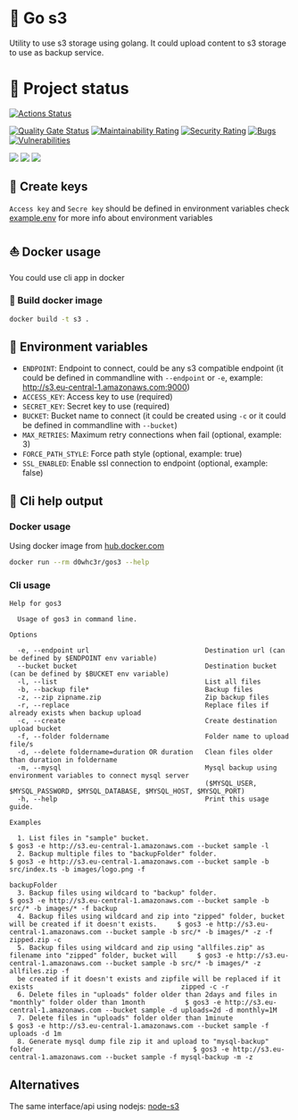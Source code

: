 
# :floppy_disk: Go s3

Utility to use s3 storage using golang. It could upload content to s3 storage to use as backup service.

# :eyes: Project status

[![Actions Status](https://github.com/d0whc3r/go-s3/workflows/go/badge.svg)](https://github.com/d0whc3r/go-s3/actions)

[![Quality Gate Status](https://sonarcloud.io/api/project_badges/measure?project=d0whc3r_go-s3&metric=alert_status)](https://sonarcloud.io/dashboard?id=d0whc3r_go-s3)
[![Maintainability Rating](https://sonarcloud.io/api/project_badges/measure?project=d0whc3r_go-s3&metric=sqale_rating)](https://sonarcloud.io/dashboard?id=d0whc3r_go-s3)
[![Security Rating](https://sonarcloud.io/api/project_badges/measure?project=d0whc3r_go-s3&metric=security_rating)](https://sonarcloud.io/dashboard?id=d0whc3r_go-s3)
[![Bugs](https://sonarcloud.io/api/project_badges/measure?project=d0whc3r_go-s3&metric=bugs)](https://sonarcloud.io/dashboard?id=d0whc3r_go-s3)
[![Vulnerabilities](https://sonarcloud.io/api/project_badges/measure?project=d0whc3r_go-s3&metric=vulnerabilities)](https://sonarcloud.io/dashboard?id=d0whc3r_go-s3)

[![](https://img.shields.io/docker/cloud/build/d0whc3r/gos3.svg)](https://hub.docker.com/r/d0whc3r/gos3)
[![](https://images.microbadger.com/badges/version/d0whc3r/gos3.svg)](https://hub.docker.com/r/d0whc3r/gos3)
[![](https://images.microbadger.com/badges/image/d0whc3r/gos3.svg)](https://hub.docker.com/r/d0whc3r/gos3)

## :key: Create keys

`Access key` and `Secre key` should be defined in environment variables check [example.env](./example.env) for more info about environment variables

## :boat: Docker usage

You could use cli app in docker

### :rowboat: Build docker image

```bash
docker build -t s3 .
```

## :beginner: Environment variables

- `ENDPOINT`: Endpoint to connect, could be any s3 compatible endpoint (it could be defined in commandline with `--endpoint` or `-e`, example: http://s3.eu-central-1.amazonaws.com:9000)
- `ACCESS_KEY`: Access key to use (required)
- `SECRET_KEY`: Secret key to use (required)
- `BUCKET`: Bucket name to connect (it could be created using `-c` or it could be defined in commandline with `--bucket`)
- `MAX_RETRIES`: Maximum retry connections when fail (optional, example: 3)
- `FORCE_PATH_STYLE`: Force path style (optional, example: true)
- `SSL_ENABLED`: Enable ssl connection to endpoint (optional, example: false)

## :checkered_flag: Cli help output

### Docker usage

Using docker image from [hub.docker.com](https://hub.docker.com/r/d0whc3r/gos3)

```bash
docker run --rm d0whc3r/gos3 --help
```

### Cli usage

```
Help for gos3

  Usage of gos3 in command line. 

Options

  -e, --endpoint url                             Destination url (can be defined by $ENDPOINT env variable)                    
  --bucket bucket                                Destination bucket (can be defined by $BUCKET env variable)                   
  -l, --list                                     List all files                                                                
  -b, --backup file*                             Backup files                                                                  
  -z, --zip zipname.zip                          Zip backup files                                                              
  -r, --replace                                  Replace files if already exists when backup upload                            
  -c, --create                                   Create destination upload bucket                                              
  -f, --folder foldername                        Folder name to upload file/s                                                  
  -d, --delete foldername=duration OR duration   Clean files older than duration in foldername                                 
  -m, --mysql                                    Mysql backup using environment variables to connect mysql server              
                                                 ($MYSQL_USER, $MYSQL_PASSWORD, $MYSQL_DATABASE, $MYSQL_HOST, $MYSQL_PORT)     
  -h, --help                                     Print this usage guide.                                                       

Examples

  1. List files in "sample" bucket.                                                                             $ gos3 -e http://s3.eu-central-1.amazonaws.com --bucket sample -l                                         
  2. Backup multiple files to "backupFolder" folder.                                                            $ gos3 -e http://s3.eu-central-1.amazonaws.com --bucket sample -b src/index.ts -b images/logo.png -f      
                                                                                                                backupFolder                                                                                                
  3. Backup files using wildcard to "backup" folder.                                                            $ gos3 -e http://s3.eu-central-1.amazonaws.com --bucket sample -b src/* -b images/* -f backup             
  4. Backup files using wildcard and zip into "zipped" folder, bucket will be created if it doesn't exists.     $ gos3 -e http://s3.eu-central-1.amazonaws.com --bucket sample -b src/* -b images/* -z -f zipped.zip -c   
  5. Backup files using wildcard and zip using "allfiles.zip" as filename into "zipped" folder, bucket will     $ gos3 -e http://s3.eu-central-1.amazonaws.com --bucket sample -b src/* -b images/* -z allfiles.zip -f    
  be created if it doesn't exists and zipfile will be replaced if it exists                                     zipped -c -r                                                                                                
  6. Delete files in "uploads" folder older than 2days and files in "monthly" folder older than 1month          $ gos3 -e http://s3.eu-central-1.amazonaws.com --bucket sample -d uploads=2d -d monthly=1M                
  7. Delete files in "uploads" folder older than 1minute                                                        $ gos3 -e http://s3.eu-central-1.amazonaws.com --bucket sample -f uploads -d 1m                           
  8. Generate mysql dump file zip it and upload to "mysql-backup" folder                                        $ gos3 -e http://s3.eu-central-1.amazonaws.com --bucket sample -f mysql-backup -m -z                      
```

## Alternatives

The same interface/api using nodejs: [node-s3](https://github.com/d0whc3r/node-s3)

